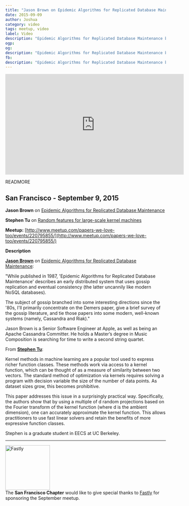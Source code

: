 ```yaml
---
title: "Jason Brown on Epidemic Algorithms for Replicated Database Maintenance"
date: 2015-09-09
author: Joshua
category: video
tags: meetup, video
label: Video
description: "Epidemic Algorithms for Replicated Database Maintenance by Jason Brown on 2015-09-09"
ogp:
og:
description: "Epidemic Algorithms for Replicated Database Maintenance by Jason Brown on 2015-09-09"
fb:
description: "Epidemic Algorithms for Replicated Database Maintenance by Jason Brown on 2015-09-09"
---
```


<iframe class="video" width="560" height="315" src="https://www.youtube.com/embed/UiPeZrDeoBI" frameborder="0" allowfullscreen></iframe>

READMORE

## San Francisco - September  9, 2015

**Jason Brown** on [Epidemic Algorithms for Replicated Database Maintenance](http://bitsavers.informatik.uni-stuttgart.de/pdf/xerox/parc/techReports/CSL-89-1_Epidemic_Algorithms_for_Replicated_Database_Maintenance.pdf)

**Stephen Tu** on [Random features for large-scale kernel machines](http://www.eecs.berkeley.edu/~brecht/papers/07.rah.rec.nips.pdf)

**Meetup:** [http://www.meetup.com/papers-we-love-too/events/220795855/](http://www.meetup.com/papers-we-love-too/events/220795855/)

**Description**

**[Jason Brown](https://twitter.com/jasobrown)** on [Epidemic Algorithms for Replicated Database Maintenance](http://bitsavers.informatik.uni-stuttgart.de/pdf/xerox/parc/techReports/CSL-89-1_Epidemic_Algorithms_for_Replicated_Database_Maintenance.pdf):

"While published in 1987, 'Epidemic Algorithms for Replicated Database Maintenance' describes an early distributed system that uses gossip replication and eventual consistency (the latter uncannily like modern NoSQL databases).

The subject of gossip branched into some interesting directions since the '80s, I'll primarily concentrate on the Demers paper, give a brief survey of the gossip literature, and tie those papers into some modern, well-known systems (namely, Cassandra and Riak)."

Jason Brown is a Senior Software Engineer at Apple, as well as being an Apache Cassandra Committer. He holds a Master’s degree in Music Composition is searching for time to write a second string quartet.

From **[Stephen Tu](http://www.cs.berkeley.edu/~stephentu/)**:

Kernel methods in machine learning are a popular tool used to express richer function classes. These methods work via access to a kernel function, which can be thought of as a measure of similarity between two vectors. The standard method of optimization via kernels requires solving a program with decision variable the size of the number of data points. As dataset sizes grow, this becomes prohibitive.

This paper addresses this issue in a surprisingly practical way. Specifically, the authors show that by using a multiple of d random projections based on the Fourier transform of the kernel function (where d is the ambient dimension), one can accurately approximate the kernel function. This allows practitioners to use fast linear solvers and retain the benefits of more expressive function classes.

Stephen is a graduate student in EECS at UC Berkeley.

---

<img class="left no-shadow" alt="Fastly" style="width: 140px" src="https://www.drupal.org/files/project-images/fastly_logo-01%20(1)_0.png" /><br />The <strong>San Francisco Chapter</strong> would like to give special thanks to [Fastly](https://www.fastly.com) for sponsoring the September meetup.
